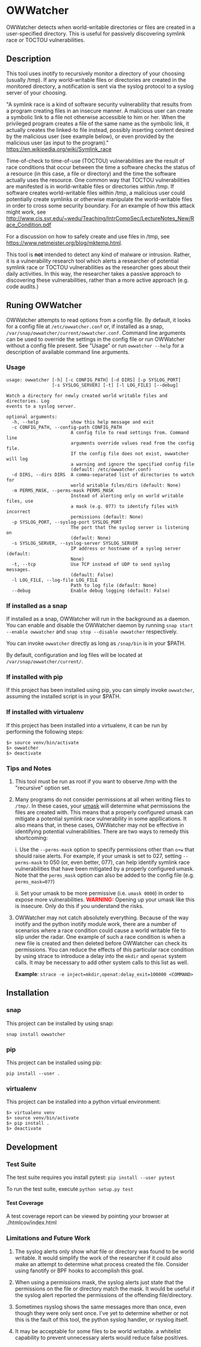 # OWWatcher

OWWatcher detects when world-writable directories or files are created in a
user-specified directory. This is useful for passively discovering symlink race
or TOCTOU vulnerabilities.

## Description

This tool uses inotify to recursively monitor a directory of your choosing
(usually /tmp). If any world-writable files or directories are created in the
monitored directory, a notification is sent via the syslog protocol to a syslog
server of your choosing.

"A symlink race is a kind of software security vulnerability that results from
a program creating files in an insecure manner. A malicious user can create
a symbolic link to a file not otherwise accessible to him or her. When the
privileged program creates a file of the same name as the symbolic link, it
actually creates the linked-to file instead, possibly inserting content desired
by the malicious user (see example below), or even provided by the malicious
user (as input to the program)."
https://en.wikipedia.org/wiki/Symlink_race

Time-of-check to time-of-use (TOCTOU) vulnerabilities are the result of race
conditions that occur between the time a software checks the status of a
resource (in this case, a file or directory) and the time the software actually
uses the resource. One common way that TOCTOU vulnerabilities are manifested is
in world-writable files or directories within /tmp. If software creates
world-writable files within /tmp, a malicious user could potentially create
symlinks or otherwise manipulate the world-writable files in order to cross some
security boundary. For an example of how this attack might work, see
http://www.cis.syr.edu/~wedu/Teaching/IntrCompSec/LectureNotes_New/Race_Condition.pdf

For a discussion on how to safely create and use files in /tmp, see
https://www.netmeister.org/blog/mktemp.html.

This tool is **not** intended to detect any kind of malware or intrusion.
Rather, it is a vulnerability research tool which alerts a researcher of
potential symlink race or TOCTOU vulnerabilities as the researcher goes about
their daily activities. In this way, the researcher takes a passive approach to
discovering these vulnerabilities, rather than a more active approach (e.g.
code audits.)

## Runing OWWatcher

OWWatcher attempts to read options from a config file. By default, it looks for
a config file at `/etc/owwatcher.conf` or, if installed as a snap,
`/var/snap/owwatcher/current/owwatcher.conf`. Command line arguments can be used
to override the settings in the config file or run OWWatcher without a config
file present. See "Usage" or run `owwatcher --help` for a description of
available command line arguments.

### Usage

```
usage: owwatcher [-h] [-c CONFIG_PATH] [-d DIRS] [-p SYSLOG_PORT]
                 [-s SYSLOG_SERVER] [-t] [-l LOG_FILE] [--debug]

Watch a directory for newly created world writable files and directories. Log
events to a syslog server.

optional arguments:
  -h, --help            show this help message and exit
  -c CONFIG_PATH, --config-path CONFIG_PATH
                        A config file to read settings from. Command line
                        arguments override values read from the config file.
                        If the config file does not exist, owwatcher will log
                        a warning and ignore the specified config file
                        (default: /etc/owwatcher.conf)
  -d DIRS, --dirs DIRS  A comma-separated list of directories to watch for
                        world writable files/dirs (default: None)
  -m PERMS_MASK, --perms-mask PERMS_MASK
                        Instead of alerting only on world writable files, use
                        a mask (e.g. 077) to identify files with incorrect
                        permissions (default: None)
  -p SYSLOG_PORT, --syslog-port SYSLOG_PORT
                        The port that the syslog server is listening on
                        (default: None)
  -s SYSLOG_SERVER, --syslog-server SYSLOG_SERVER
                        IP address or hostname of a syslog server (default:
                        None)
  -t, --tcp             Use TCP instead of UDP to send syslog messages.
                        (default: False)
  -l LOG_FILE, --log-file LOG_FILE
                        Path to log file (default: None)
  --debug               Enable debug logging (default: False)
```

### If installed as a snap

If installed as a snap, OWWatcher will run in the background as a daemon. You
can enable and disable the OWWatcher daemon by running `snap start
--enable owwatcher` and `snap stop --disable owwatcher` respectively.

You can invoke `owwatcher` directly as long as `/snap/bin` is in your $PATH.

By default, configuration and log files will be located at
`/var/snap/owwatcher/current/`.

### If installed with pip

If this project has been installed using pip, you can simply invoke
`owwatcher`, assuming the installed script is in your $PATH.

### If installed with virtualenv

If this project has been installed into a virtualenv, it can be run by
performing the following steps:

```
$> source venv/bin/activate
$> owwatcher
$> deactivate
```

### Tips and Notes

1. This tool must be run as root if you want to observe /tmp with the
   "recursive" option set.

1. Many programs do not consider permissions at all when writing files to
`/tmp/`. In these cases, your [umask](https://en.wikipedia.org/wiki/Umask) will
determine what permissions the files are created with. This means that a
properly configured umask can mitigate a potential symlink race vulnerability in
some appllications. It also means that, in these cases, OWWatcher may not be
effective in identifying potential vulnerabilities. There are two ways to remedy
this shortcoming:

    i. Use the `--perms-mask` option to specify permissions other than `o+w`
    that should raise alerts. For example, if your umask is set to 027, setting
    `--perms-mask` to 050 (or, even better, 077), can help identify symlink race
    vulnerabilities that have been mitigated by a properly configured umask.
	Note that the `perms_mask` option can also be added to the config file (e.g.
	`perms_mask=077`)

    ii. Set your umask to be more permissive (i.e. `umask 0000`) in order to
    expose more vulnerabilities. <span style="color:red">**WARNING:**</span>
    Opening up your umask like this is insecure. Only do this if you understand
    the risks.

1. OWWatcher may not catch absolutely everything. Because of the way inotify and
the python inotify module work, there are a number of scenarios where a race
condition could cause a world writable file to slip under the radar. One example
of such a race condition is when a new file is created and then deleted before
OWWatcher can check its permissions. You can reduce the effects of this
particular race condition by using strace to introduce a delay into the `mkdir`
and `openat` system calls. It may be necessary to add other system calls to this
list as well.

    **Example**: `strace -e inject=mkdir,openat:delay_exit=100000 <COMMAND>`

## Installation

### snap

This project can be installed by using snap:

`snap install owwatcher`

### pip

This project can be installed using pip:

`pip install --user .`

### virtualenv

This project can be installed into a python virtual environment:

```
$> virtualenv venv
$> source venv/bin/activate
$> pip install .
$> deactivate
```

## Development

### Test Suite

The test suite requires you install pytest: `pip install --user pytest`

To run the test suite, execute `python setup.py test`

#### Test Coverage

A test coverage report can be viewed by pointing your browser at
./htmlcov/index.html

### Limitations and Future Work

1. The syslog alerts only show what file or directory was found to be world
   writable. It would simplify the work of the researcher if it could also make
   an attempt to determine what process created the file. Consider using
   fanotify or BPF hooks to accomplish this goal.

1. When using a permissions mask, the syslog alerts just state that the
   permissions on the file or directory match the mask. It would be useful if
   the syslog alert reported the permissions of the offending file/directory.

1. Sometimes rsyslog shows the same messages more than once, even though they
   were only sent once. I've yet to determine whether or not this is the fault
   of this tool, the python syslog handler, or rsyslog itself.

1. It may be acceptable for some files to be world writable. a whitelist
   capability to prevent unnecessary alerts would reduce false positives.
